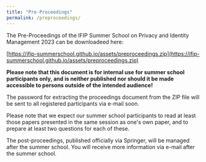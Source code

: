 ```yaml
---
title: "Pre-Proceedings"
permalink: /preproceedings/
---
```


The Pre-Proceedings of the IFIP Summer School on Privacy and Identity Management 2023 can be downloadeed here:

[https://ifip-summerschool.github.io/assets/preproceedings.zip](https://ifip-summerschool.github.io/assets/preproceedings.zip)

**Please note that this document is for internal use for summer school participants only, and is neither published nor should it be made accessible to persons outside of the intended audience!**

The password for extracting the proceedings document from the ZIP file will be sent to all registered participants via e-mail soon.

Please note that we expect our summer school participants to read at least those papers presented in the same session as one's own paper, and to prepare at least two questions for each of these.

The post-proceedings, published officially via Springer, will be managed after the summer school. You will receive more information via e-mail after the summer school.